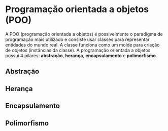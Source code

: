 
# Programação orientada a objetos (POO)

A POO (programação orientada a objetos) é possivelmente o paradigma de programação mais utilizado e consiste usar classes para representar entidades do mundo real. A classe funciona como um molde para criação de objetos (instâncias da classe). 
A programação orientada a objetos possui 4 pilares: **abstração**, **herança**, **encapsulamento** e **polimorfismo**.

## Abstração

## Herança

## Encapsulamento

## Polimorfismo